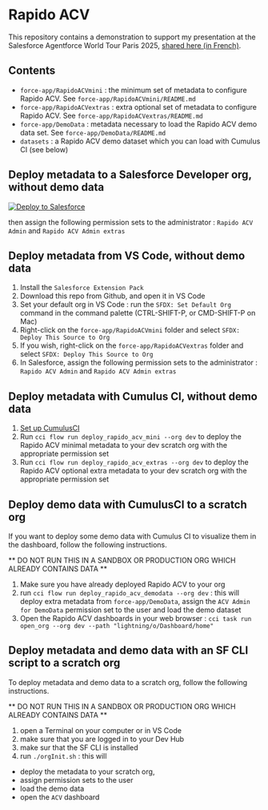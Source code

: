 # Rapido ACV

This repository contains a demonstration to support my presentation at the Salesforce Agentforce World Tour Paris 2025, [shared here (in French)](/talk/fr/Rupert%20Barrow%20-%20Piloter%20business%20récurrent%20avec%20l'ACV.pdf).

## Contents

- `force-app/RapidoACVmini` : the minimum set of metadata to configure Rapido ACV. See `force-app/RapidoACVmini/README.md`
- `force-app/RapidoACVextras` : extra optional set of metadata to configure Rapido ACV. See `force-app/RapidoACVextras/README.md`
- `force-app/DemoData` : metadata necessary to load the Rapido ACV demo data set. See `force-app/DemoData/README.md`
- `datasets` : a Rapido ACV demo dataset which you can load with Cumulus CI (see below)

## Deploy metadata to a Salesforce Developer org, without demo data

<a href="https://githubsfdeploy.herokuapp.com?owner=RupertBarrow&repo=rapido-acv&ref=main">
  <img alt="Deploy to Salesforce"
       src="https://raw.githubusercontent.com/afawcett/githubsfdeploy/master/deploy.png">
</a>

then assign the following permission sets to the administrator : `Rapido ACV Admin` and `Rapido ACV Admin extras`

## Deploy metadata from VS Code, without demo data

1. Install the `Salesforce Extension Pack`
2. Download this repo from Github, and open it in VS Code
3. Set your default org in VS Code : run the `SFDX: Set Default Org` command in the command palette (CTRL-SHIFT-P, or CMD-SHIFT-P on Mac)
4. Right-click on the `force-app/RapidoACVmini` folder and select `SFDX: Deploy This Source to Org`
5. If you wish, right-click on the `force-app/RapidoACVextras` folder and select `SFDX: Deploy This Source to Org`
6. In Salesforce, assign the following permission sets to the administrator : `Rapido ACV Admin` and `Rapido ACV Admin extras`

## Deploy metadata with Cumulus CI, without demo data

1. [Set up CumulusCI](https://cumulusci.readthedocs.io/en/latest/tutorial.html)
1. Run `cci flow run deploy_rapido_acv_mini --org dev` to deploy the Rapido ACV minimal metadata to your dev scratch org with the appropriate permission set
1. Run `cci flow run deploy_rapido_acv_extras --org dev` to deploy the Rapido ACV optional extra metadata to your dev scratch org with the appropriate permission set

## Deploy demo data with CumulusCI to a scratch org

If you want to deploy some demo data with Cumulus CI to visualize them in the dashboard, follow the following instructions.

** DO NOT RUN THIS IN A SANDBOX OR PRODUCTION ORG WHICH ALREADY CONTAINS DATA **

1. Make sure you have already deployed Rapido ACV to your org
1. run `cci flow run deploy_rapido_acv_demodata --org dev` : this will deploy extra metadata from `force-app/DemoData`, assign the `ACV Admin for DemoData` permission set to the user and load the demo dataset
1. Open the Rapido ACV dashboards in your web browser : `cci task run open_org --org dev --path "lightning/o/Dashboard/home"`

## Deploy metadata and demo data with an SF CLI script to a scratch org

To deploy metadata and demo data to a scratch org, follow the following instructions.

** DO NOT RUN THIS IN A SANDBOX OR PRODUCTION ORG WHICH ALREADY CONTAINS DATA **

1. open a Terminal on your computer or in VS Code
1. make sure that you are logged in to your Dev Hub
1. make sur that the SF CLI is installed
1. run `./orgInit.sh` : this will

- deploy the metadata to your scratch org,
- assign permission sets to the user
- load the demo data
- open the `ACV` dashboard
